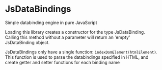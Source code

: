 # JsDataBindings

Simple databinding engine in pure JavaScript

Loading this library creates a constructor for the type JsDataBinding.
Calling this method without a parameter will return an 'empty' JsDataBinding object.

JsDataBindings only have a single function:
`indexDomElement(htmlElement)`. This function is used to parse the databindings specified in HTML, 
and create getter and setter functions for each binding name

